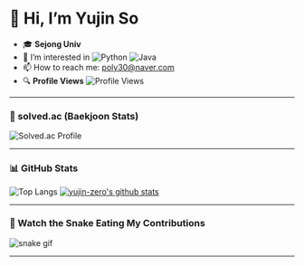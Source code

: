 # 👋 Hi, I’m Yujin So

- 🎓 **Sejong Univ**
- 👀 I’m interested in ![Python](https://img.shields.io/badge/-Python-3776AB?logo=python&logoColor=white) ![Java](https://img.shields.io/badge/-Java-007396?logo=java&logoColor=white)
- 📫 How to reach me: poly30@naver.com
- 🔍 **Profile Views** ![Profile Views](https://komarev.com/ghpvc/?username=yujin-zero&color=blueviolet)

---

### 🌟 solved.ac (Baekjoon Stats)
![Solved.ac Profile](http://mazassumnida.wtf/api/generate_badge?boj=poly30)

---

### 📊 GitHub Stats

![Top Langs](https://github-readme-stats.vercel.app/api/top-langs/?username=yujin-zero&layout=compact&show_icons=true&show_owner=true&hide_title=true&hide=&langs_count=8)
[![yujin-zero's github stats](https://github-readme-stats.vercel.app/api?username=yujin-zero&hide=&hide_title=true&show_icons=true)](https://github.com/anuraghazra/github-readme-stats)

---

### 🐍 Watch the Snake Eating My Contributions

![snake gif](https://github.com/yujin-zero/yujin-zero/blob/output/dist/github-contribution-grid-snake.svg)

---

